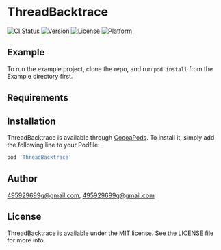 # ThreadBacktrace

[![CI Status](https://img.shields.io/travis/495929699g@gmail.com/ThreadBacktrace.svg?style=flat)](https://travis-ci.org/495929699g@gmail.com/ThreadBacktrace)
[![Version](https://img.shields.io/cocoapods/v/ThreadBacktrace.svg?style=flat)](https://cocoapods.org/pods/ThreadBacktrace)
[![License](https://img.shields.io/cocoapods/l/ThreadBacktrace.svg?style=flat)](https://cocoapods.org/pods/ThreadBacktrace)
[![Platform](https://img.shields.io/cocoapods/p/ThreadBacktrace.svg?style=flat)](https://cocoapods.org/pods/ThreadBacktrace)

## Example

To run the example project, clone the repo, and run `pod install` from the Example directory first.

## Requirements

## Installation

ThreadBacktrace is available through [CocoaPods](https://cocoapods.org). To install
it, simply add the following line to your Podfile:

```ruby
pod 'ThreadBacktrace'
```

## Author

495929699g@gmail.com, 495929699g@gmail.com

## License

ThreadBacktrace is available under the MIT license. See the LICENSE file for more info.
